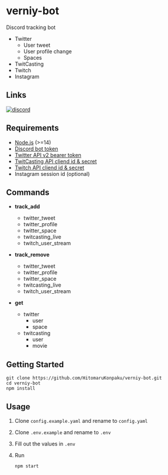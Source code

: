 # verniy-bot

Discord tracking bot

- Twitter
  - User tweet
  - User profile change
  - Spaces
- TwitCasting
- Twitch
- Instagram

## Links

[![discord](https://img.shields.io/badge/invite-verniy--bot-brightgreen?style=for-the-badge&logo=discord&color=5865F2)](https://discord.com/oauth2/authorize?client_id=422330233035948032&permissions=0&scope=bot%20applications.commands)

## Requirements

- [Node.js](https://nodejs.org) (>=14)
- [Discord bot token](https://discordjs.guide/preparations/setting-up-a-bot-application.html#creating-your-bot)
- [Twitter API v2 bearer token](https://developer.twitter.com/en/docs/twitter-api)
- [TwitCasting API cliend id & secret](https://apiv2-doc.twitcasting.tv)
- [Twitch API cliend id & secret](https://dev.twitch.tv/docs/api)
- Instagram session id (optional)

## Commands

- **track_add**
  - twitter_tweet
  - twitter_profile
  - twitter_space
  - twitcasting_live
  - twitch_user_stream

- **track_remove**
  - twitter_tweet
  - twitter_profile
  - twitter_space
  - twitcasting_live
  - twitch_user_stream

- **get**
  - twitter
    - user
    - space
  - twitcasting
    - user
    - movie

## Getting Started

```
git clone https://github.com/HitomaruKonpaku/verniy-bot.git
cd verniy-bot
npm install
```

## Usage

1. Clone `config.example.yaml` and rename to `config.yaml`
1. Clone `.env.example` and rename to `.env`
1. Fill out the values in `.env`
1. Run

    ```
    npm start
    ```
